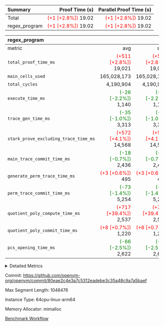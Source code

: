 | Summary | Proof Time (s) | Parallel Proof Time (s) |
|:---|---:|---:|
| Total | <span style='color: red'>(+1 [+2.8%])</span> 19.02 | <span style='color: red'>(+1 [+2.8%])</span> 19.02 |
| regex_program | <span style='color: red'>(+1 [+2.8%])</span> 19.02 | <span style='color: red'>(+1 [+2.8%])</span> 19.02 |


| regex_program |||||
|:---|---:|---:|---:|---:|
|metric|avg|sum|max|min|
| `total_proof_time_ms ` | <span style='color: red'>(+511 [+2.8%])</span> 19,021 | <span style='color: red'>(+511 [+2.8%])</span> 19,021 | <span style='color: red'>(+511 [+2.8%])</span> 19,021 | <span style='color: red'>(+511 [+2.8%])</span> 19,021 |
| `main_cells_used     ` |  165,028,173 |  165,028,173 |  165,028,173 |  165,028,173 |
| `total_cycles        ` |  4,190,904 |  4,190,904 |  4,190,904 |  4,190,904 |
| `execute_time_ms     ` | <span style='color: green'>(-26 [-2.2%])</span> 1,140 | <span style='color: green'>(-26 [-2.2%])</span> 1,140 | <span style='color: green'>(-26 [-2.2%])</span> 1,140 | <span style='color: green'>(-26 [-2.2%])</span> 1,140 |
| `trace_gen_time_ms   ` | <span style='color: green'>(-35 [-1.0%])</span> 3,313 | <span style='color: green'>(-35 [-1.0%])</span> 3,313 | <span style='color: green'>(-35 [-1.0%])</span> 3,313 | <span style='color: green'>(-35 [-1.0%])</span> 3,313 |
| `stark_prove_excluding_trace_time_ms` | <span style='color: red'>(+572 [+4.1%])</span> 14,568 | <span style='color: red'>(+572 [+4.1%])</span> 14,568 | <span style='color: red'>(+572 [+4.1%])</span> 14,568 | <span style='color: red'>(+572 [+4.1%])</span> 14,568 |
| `main_trace_commit_time_ms` | <span style='color: green'>(-18 [-0.7%])</span> 2,436 | <span style='color: green'>(-18 [-0.7%])</span> 2,436 | <span style='color: green'>(-18 [-0.7%])</span> 2,436 | <span style='color: green'>(-18 [-0.7%])</span> 2,436 |
| `generate_perm_trace_time_ms` | <span style='color: red'>(+3 [+0.6%])</span> 495 | <span style='color: red'>(+3 [+0.6%])</span> 495 | <span style='color: red'>(+3 [+0.6%])</span> 495 | <span style='color: red'>(+3 [+0.6%])</span> 495 |
| `perm_trace_commit_time_ms` | <span style='color: green'>(-73 [-1.4%])</span> 5,254 | <span style='color: green'>(-73 [-1.4%])</span> 5,254 | <span style='color: green'>(-73 [-1.4%])</span> 5,254 | <span style='color: green'>(-73 [-1.4%])</span> 5,254 |
| `quotient_poly_compute_time_ms` | <span style='color: red'>(+717 [+39.4%])</span> 2,537 | <span style='color: red'>(+717 [+39.4%])</span> 2,537 | <span style='color: red'>(+717 [+39.4%])</span> 2,537 | <span style='color: red'>(+717 [+39.4%])</span> 2,537 |
| `quotient_poly_commit_time_ms` | <span style='color: red'>(+8 [+0.7%])</span> 1,220 | <span style='color: red'>(+8 [+0.7%])</span> 1,220 | <span style='color: red'>(+8 [+0.7%])</span> 1,220 | <span style='color: red'>(+8 [+0.7%])</span> 1,220 |
| `pcs_opening_time_ms ` | <span style='color: green'>(-66 [-2.5%])</span> 2,622 | <span style='color: green'>(-66 [-2.5%])</span> 2,622 | <span style='color: green'>(-66 [-2.5%])</span> 2,622 | <span style='color: green'>(-66 [-2.5%])</span> 2,622 |



<details>
<summary>Detailed Metrics</summary>

| group | num_segments | keygen_time_ms | commit_exe_time_ms |
| --- | --- | --- | --- |
| regex_program | 1 | 713 | 44 | 

| group | air_name | quotient_deg | interactions | constraints |
| --- | --- | --- | --- | --- |
| regex_program | AccessAdapterAir<16> | 2 | 5 | 14 | 
| regex_program | AccessAdapterAir<2> | 2 | 5 | 14 | 
| regex_program | AccessAdapterAir<32> | 2 | 5 | 14 | 
| regex_program | AccessAdapterAir<4> | 2 | 5 | 14 | 
| regex_program | AccessAdapterAir<64> | 2 | 5 | 14 | 
| regex_program | AccessAdapterAir<8> | 2 | 5 | 14 | 
| regex_program | BitwiseOperationLookupAir<8> | 2 | 2 | 4 | 
| regex_program | KeccakVmAir | 2 | 321 | 4,571 | 
| regex_program | MemoryMerkleAir<8> | 2 | 4 | 40 | 
| regex_program | PersistentBoundaryAir<8> | 2 | 3 | 6 | 
| regex_program | PhantomAir | 2 | 3 | 5 | 
| regex_program | Poseidon2PeripheryAir<BabyBearParameters>, 1> | 2 | 1 | 286 | 
| regex_program | ProgramAir | 1 | 1 | 4 | 
| regex_program | RangeTupleCheckerAir<2> | 1 | 1 | 4 | 
| regex_program | VariableRangeCheckerAir | 1 | 1 | 4 | 
| regex_program | VmAirWrapper<Rv32BaseAluAdapterAir, BaseAluCoreAir<4, 8> | 2 | 19 | 43 | 
| regex_program | VmAirWrapper<Rv32BaseAluAdapterAir, LessThanCoreAir<4, 8> | 2 | 17 | 39 | 
| regex_program | VmAirWrapper<Rv32BaseAluAdapterAir, ShiftCoreAir<4, 8> | 2 | 23 | 90 | 
| regex_program | VmAirWrapper<Rv32BranchAdapterAir, BranchEqualCoreAir<4> | 2 | 11 | 25 | 
| regex_program | VmAirWrapper<Rv32BranchAdapterAir, BranchLessThanCoreAir<4, 8> | 2 | 13 | 41 | 
| regex_program | VmAirWrapper<Rv32CondRdWriteAdapterAir, Rv32JalLuiCoreAir> | 2 | 10 | 22 | 
| regex_program | VmAirWrapper<Rv32HintStoreAdapterAir, Rv32HintStoreCoreAir> | 2 | 15 | 17 | 
| regex_program | VmAirWrapper<Rv32JalrAdapterAir, Rv32JalrCoreAir> | 2 | 16 | 20 | 
| regex_program | VmAirWrapper<Rv32LoadStoreAdapterAir, LoadSignExtendCoreAir<4, 8> | 2 | 18 | 33 | 
| regex_program | VmAirWrapper<Rv32LoadStoreAdapterAir, LoadStoreCoreAir<4> | 2 | 17 | 38 | 
| regex_program | VmAirWrapper<Rv32MultAdapterAir, DivRemCoreAir<4, 8> | 2 | 25 | 88 | 
| regex_program | VmAirWrapper<Rv32MultAdapterAir, MulHCoreAir<4, 8> | 2 | 24 | 38 | 
| regex_program | VmAirWrapper<Rv32MultAdapterAir, MultiplicationCoreAir<4, 8> | 2 | 19 | 26 | 
| regex_program | VmAirWrapper<Rv32RdWriteAdapterAir, Rv32AuipcCoreAir> | 2 | 11 | 15 | 
| regex_program | VmConnectorAir | 2 | 3 | 9 | 

| group | air_name | segment | rows | prep_cols | perm_cols | main_cols | cells |
| --- | --- | --- | --- | --- | --- | --- | --- |
| regex_program | AccessAdapterAir<2> | 0 | 64 |  | 24 | 11 | 2,240 | 
| regex_program | AccessAdapterAir<4> | 0 | 32 |  | 24 | 13 | 1,184 | 
| regex_program | AccessAdapterAir<8> | 0 | 131,072 |  | 24 | 17 | 5,373,952 | 
| regex_program | BitwiseOperationLookupAir<8> | 0 | 65,536 | 3 | 8 | 2 | 655,360 | 
| regex_program | KeccakVmAir | 0 | 32 |  | 1,288 | 3,164 | 142,464 | 
| regex_program | MemoryMerkleAir<8> | 0 | 131,072 |  | 20 | 32 | 6,815,744 | 
| regex_program | PersistentBoundaryAir<8> | 0 | 131,072 |  | 12 | 20 | 4,194,304 | 
| regex_program | PhantomAir | 0 | 512 |  | 12 | 6 | 9,216 | 
| regex_program | Poseidon2PeripheryAir<BabyBearParameters>, 1> | 0 | 16,384 |  | 8 | 300 | 5,046,272 | 
| regex_program | ProgramAir | 0 | 131,072 |  | 8 | 10 | 2,359,296 | 
| regex_program | RangeTupleCheckerAir<2> | 0 | 524,288 | 2 | 8 | 1 | 4,718,592 | 
| regex_program | VariableRangeCheckerAir | 0 | 262,144 | 2 | 8 | 1 | 2,359,296 | 
| regex_program | VmAirWrapper<Rv32BaseAluAdapterAir, BaseAluCoreAir<4, 8> | 0 | 2,097,152 |  | 80 | 36 | 243,269,632 | 
| regex_program | VmAirWrapper<Rv32BaseAluAdapterAir, LessThanCoreAir<4, 8> | 0 | 65,536 |  | 40 | 37 | 5,046,272 | 
| regex_program | VmAirWrapper<Rv32BaseAluAdapterAir, ShiftCoreAir<4, 8> | 0 | 262,144 |  | 52 | 53 | 27,525,120 | 
| regex_program | VmAirWrapper<Rv32BranchAdapterAir, BranchEqualCoreAir<4> | 0 | 524,288 |  | 48 | 26 | 38,797,312 | 
| regex_program | VmAirWrapper<Rv32BranchAdapterAir, BranchLessThanCoreAir<4, 8> | 0 | 262,144 |  | 56 | 32 | 23,068,672 | 
| regex_program | VmAirWrapper<Rv32CondRdWriteAdapterAir, Rv32JalLuiCoreAir> | 0 | 131,072 |  | 44 | 18 | 8,126,464 | 
| regex_program | VmAirWrapper<Rv32HintStoreAdapterAir, Rv32HintStoreCoreAir> | 0 | 16,384 |  | 36 | 26 | 1,015,808 | 
| regex_program | VmAirWrapper<Rv32JalrAdapterAir, Rv32JalrCoreAir> | 0 | 131,072 |  | 36 | 28 | 8,388,608 | 
| regex_program | VmAirWrapper<Rv32LoadStoreAdapterAir, LoadSignExtendCoreAir<4, 8> | 0 | 1,024 |  | 76 | 35 | 113,664 | 
| regex_program | VmAirWrapper<Rv32LoadStoreAdapterAir, LoadStoreCoreAir<4> | 0 | 2,097,152 |  | 72 | 40 | 234,881,024 | 
| regex_program | VmAirWrapper<Rv32MultAdapterAir, DivRemCoreAir<4, 8> | 0 | 128 |  | 104 | 57 | 20,608 | 
| regex_program | VmAirWrapper<Rv32MultAdapterAir, MulHCoreAir<4, 8> | 0 | 256 |  | 100 | 39 | 35,584 | 
| regex_program | VmAirWrapper<Rv32MultAdapterAir, MultiplicationCoreAir<4, 8> | 0 | 65,536 |  | 80 | 31 | 7,274,496 | 
| regex_program | VmAirWrapper<Rv32RdWriteAdapterAir, Rv32AuipcCoreAir> | 0 | 65,536 |  | 28 | 21 | 3,211,264 | 
| regex_program | VmConnectorAir | 0 | 2 | 1 | 12 | 4 | 32 | 

| group | segment | trace_gen_time_ms | total_proof_time_ms | total_cycles | total_cells | stark_prove_excluding_trace_time_ms | quotient_poly_compute_time_ms | quotient_poly_commit_time_ms | perm_trace_commit_time_ms | pcs_opening_time_ms | main_trace_commit_time_ms | main_cells_used | generate_perm_trace_time_ms | execute_time_ms |
| --- | --- | --- | --- | --- | --- | --- | --- | --- | --- | --- | --- | --- | --- | --- |
| regex_program | 0 | 3,313 | 19,021 | 4,190,904 | 632,452,480 | 14,568 | 2,537 | 1,220 | 5,254 | 2,622 | 2,436 | 165,028,173 | 495 | 1,140 | 

</details>


Commit: https://github.com/openvm-org/openvm/commit/80eae2c4e3a7c5312eadebe3c35a48c9a7a5baef

Max Segment Length: 1048476

Instance Type: 64cpu-linux-arm64

Memory Allocator: mimalloc

[Benchmark Workflow](https://github.com/openvm-org/openvm/actions/runs/12717062081)
